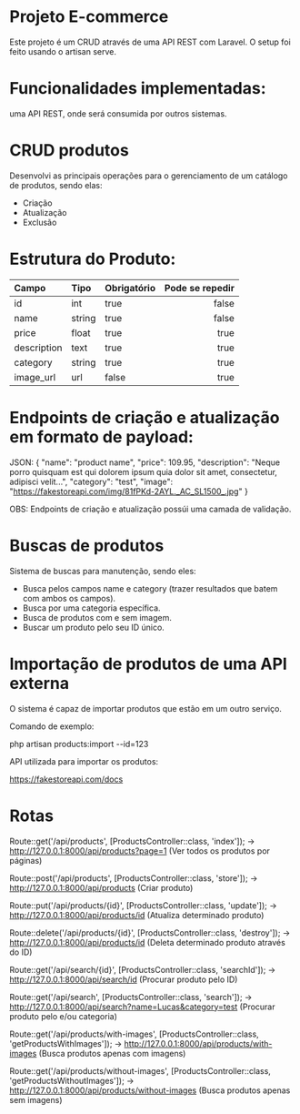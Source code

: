 # Projeto E-commerce
Este projeto é um CRUD através de uma API REST com Laravel.
O setup foi feito usando o artisan serve.


# Funcionalidades implementadas:
uma API REST, onde será consumida por outros sistemas.


# CRUD produtos
Desenvolvi as principais operações para o gerenciamento de um catálogo de produtos, sendo elas:

* Criação
* Atualização
* Exclusão


# Estrutura do Produto:
| Campo       | Tipo      | Obrigatório     | Pode se repedir |
| :---        | :---      | :---            | ---:            |
| id          | int       | true            | false           |
| name        | string    | true            | false           |
| price       | float     | true            | true            |  
| description | text      | true            | true            |
| category    | string    | true            | true            |
| image_url   | url       | false           | true            |




# Endpoints de criação e atualização em formato de payload:

JSON:
{
    "name": "product name",
    "price": 109.95,
    "description": "Neque porro quisquam est qui dolorem ipsum quia dolor sit amet, consectetur, adipisci velit...",
    "category": "test",
    "image": "<https://fakestoreapi.com/img/81fPKd-2AYL._AC_SL1500_.jpg>"
}

OBS: Endpoints de criação e atualização possúi uma camada de validação.


# Buscas de produtos

Sistema de buscas para manutenção, sendo eles:

* Busca pelos campos name e category (trazer resultados que batem com ambos os campos).
* Busca por uma categoria específica.
* Busca de produtos com e sem imagem.
* Buscar um produto pelo seu ID único.


# Importação de produtos de uma API externa

O sistema é capaz de importar produtos que estão em um outro serviço.

Comando de exemplo:

php artisan products:import --id=123

API utilizada para importar os produtos:

https://fakestoreapi.com/docs


# Rotas

Route::get('/api/products', [ProductsController::class, 'index']);
-> http://127.0.0.1:8000/api/products?page=1 (Ver todos os produtos por páginas)

Route::post('/api/products', [ProductsController::class, 'store']);
-> http://127.0.0.1:8000/api/products (Criar produto)

Route::put('/api/products/{id}', [ProductsController::class, 'update']);
-> http://127.0.0.1:8000/api/products/id (Atualiza determinado produto)

Route::delete('/api/products/{id}', [ProductsController::class, 'destroy']);
-> http://127.0.0.1:8000/api/products/id (Deleta determinado produto através do ID)

Route::get('/api/search/{id}', [ProductsController::class, 'searchId']);
-> http://127.0.0.1:8000/api/search/id (Procurar produto pelo ID)

Route::get('/api/search', [ProductsController::class, 'search']);
 -> http://127.0.0.1:8000/api/search?name=Lucas&category=test (Procurar produto pelo e/ou categoria)

 Route::get('/api/products/with-images', [ProductsController::class, 'getProductsWithImages']);
 -> http://127.0.0.1:8000/api/products/with-images (Busca produtos apenas com imagens)

 Route::get('/api/products/without-images', [ProductsController::class, 'getProductsWithoutImages']);
 -> http://127.0.0.1:8000/api/products/without-images (Busca produtos apenas sem imagens)



